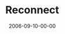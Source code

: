 ---
layout: message
category: message
series: "Hard Wired"
title: "Reconnect"
date: 2006-09-10-00-00
message_id: 52
audio: "http://s3.amazonaws.com/crossroads-media/messages/audio/Hard_Wired_05_Reconnected_09-10-06_Tome.mp3"
audio-duration: "30:31"
explicit: false
---